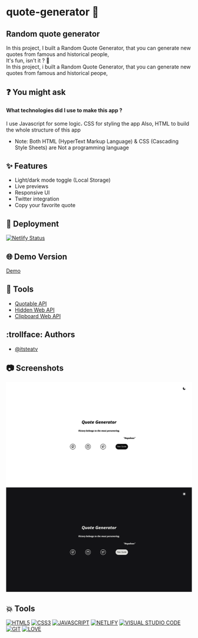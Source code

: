 # quote-generator :speech_balloon:
Random quote generator
-----------------------------------------------------------------------
In this project, I built a Random Quote Generator,
that you can generate new quotes from famous and historical people,
<br>
It's fun, isn't it ? :monocle_face:
<br>
In this project, i built a Random Quote Generator,
that you can generate new quotes from famous and historical peope,
  
## :question: You might ask   


#### What technologies did I use to make this app ?

I use Javascript for some logic، CSS for styling the app Also, HTML to build the whole structure of this app

* Note: Both HTML (HyperText Markup Language) & CSS (Cascading Style Sheets) are Not a programming language


## :sparkles: Features

- Light/dark mode toggle (Local Storage)
- Live previews
- Responsive UI
- Twitter integration
- Copy your favorite quote


## :rocket: Deployment
[![Netlify Status](https://api.netlify.com/api/v1/badges/b215e6a8-9961-4456-93f0-4104f5899b00/deploy-status)](https://app.netlify.com/sites/quote-generator-demo/deploys)



## :globe_with_meridians: Demo Version 

[Demo](https://quote-generator-demo.netlify.app/)

## :hammer: Tools

 - [Quotable API](https://github.com/lukePeavey/quotable)
 - [Hidden Web API](https://developer.mozilla.org/en-US/docs/Web/API/HTMLElement/hidden)
 - [Clipboard Web API](https://developer.mozilla.org/en-US/docs/Web/API/Clipboard)



## :trollface: Authors

- [@itsteatv](https://www.github.com/octokatherine)


## :camera: Screenshots

![Screenshot](https://github.com/itsteatv/quote-generator/blob/master/Screenshots/Screenhot-1.png)
![Screenshot](https://github.com/itsteatv/quote-generator/blob/master/Screenshots/Screenhot-2.png)



## :boom: Tools
[![HTML5](https://img.shields.io/badge/HTML5-E34F26?style=for-the-badge&logo=html5&logoColor=white)]()
[![CSS3](https://img.shields.io/badge/CSS3-1572B6?style=for-the-badge&logo=css3&logoColor=white)]()
[![JAVASCRIPT](https://img.shields.io/badge/JavaScript-323330?style=for-the-badge&logo=javascript&logoColor=F7DF1E)]()
[![NETLIFY](https://img.shields.io/badge/Netlify-00C7B7?style=for-the-badge&logo=netlify&logoColor=white)](https://www.netlify.com/)
[![VISUAL STUDIO CODE](https://img.shields.io/badge/Visual_Studio-5C2D91?style=for-the-badge&logo=visual%20studio&logoColor=white)](https://code.visualstudio.com/)
[![GIT](https://img.shields.io/badge/GIT-E44C30?style=for-the-badge&logo=git&logoColor=white
)](https://code.visualstudio.com/)
[![LOVE](http://ForTheBadge.com/images/badges/built-with-love.svg
)]()




  
